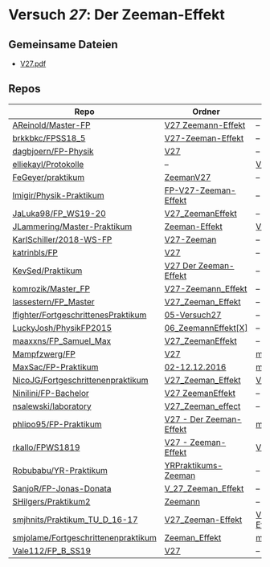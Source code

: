 # Versuch *27*: Der Zeeman-Effekt

## Gemeinsame Dateien
- [V27.pdf](https://docs.google.com/viewer?url=https://raw.githubusercontent.com/JLammering/Master-Praktikum/master/Zeeman-Effekt/V27.pdf)

## Repos

|                                       Repo                                       |                                                                 Ordner                                                                  |                                                                                                      PDFs                                                                                                      |
|----------------------------------------------------------------------------------|-----------------------------------------------------------------------------------------------------------------------------------------|----------------------------------------------------------------------------------------------------------------------------------------------------------------------------------------------------------------|
|[AReinold/Master-FP](../repo/AReinold/Master-FP)                                  |[V27 Zeemann-Effekt](https://github.com/AReinold/Master-FP/tree/master/V27%20Zeemann-Effekt)                                             |–                                                                                                                                                                                                               |
|[brkkbkc/FPSS18_5](../repo/brkkbkc/FPSS18_5)                                      |[V27-Zeeman-Effekt](https://github.com/brkkbkc/FPSS18_5/tree/master/V27-Zeeman-Effekt)                                                   |–                                                                                                                                                                                                               |
|[dagbjoern/FP-Physik](../repo/dagbjoern/FP-Physik)                                |[V27](https://github.com/dagbjoern/FP-Physik/tree/master/V27)                                                                            |–                                                                                                                                                                                                               |
|[elliekayl/Protokolle](../repo/elliekayl/Protokolle)                              |–                                                                                                                                        |[V27_Zeeman.pdf](https://docs.google.com/viewer?url=https://raw.githubusercontent.com/elliekayl/Protokolle/master/V01-46/V27_Zeeman.pdf)                                                                        |
|[FeGeyer/praktikum](../repo/FeGeyer/praktikum)                                    |[ZeemanV27](https://github.com/FeGeyer/praktikum/tree/master/BFP/ZeemanV27)                                                              |–                                                                                                                                                                                                               |
|[Imigir/Physik-Praktikum](../repo/Imigir/Physik-Praktikum)                        |[FP-V27-Zeeman-Effekt](https://github.com/Imigir/Physik-Praktikum/tree/master/FP-V27-Zeeman-Effekt)                                      |–                                                                                                                                                                                                               |
|[JaLuka98/FP_WS19-20](../repo/JaLuka98/FP_WS19-20)                                |[V27_ZeemanEffekt](https://github.com/JaLuka98/FP_WS19-20/tree/master/V27_ZeemanEffekt)                                                  |–                                                                                                                                                                                                               |
|[JLammering/Master-Praktikum](../repo/JLammering/Master-Praktikum)                |[Zeeman-Effekt](https://github.com/JLammering/Master-Praktikum/tree/master/Zeeman-Effekt)                                                |[V27.pdf](https://docs.google.com/viewer?url=https://raw.githubusercontent.com/JLammering/Master-Praktikum/master/Zeeman-Effekt/V27.pdf)                                                                        |
|[KarlSchiller/2018-WS-FP](../repo/KarlSchiller/2018-WS-FP)                        |[V27-Zeeman](https://github.com/KarlSchiller/2018-WS-FP/tree/master/V27-Zeeman)                                                          |–                                                                                                                                                                                                               |
|[katrinbls/FP](../repo/katrinbls/FP)                                              |[V27](https://github.com/katrinbls/FP/tree/master/V27)                                                                                   |–                                                                                                                                                                                                               |
|[KevSed/Praktikum](../repo/KevSed/Praktikum)                                      |[V27 Der Zeeman-Effekt](https://github.com/KevSed/Praktikum/tree/master/V27%20Der%20Zeeman-Effekt)                                       |–                                                                                                                                                                                                               |
|[komrozik/Master_FP](../repo/komrozik/Master_FP)                                  |[V27-Zeemann_Effekt](https://github.com/komrozik/Master_FP/tree/main/V27-Zeemann_Effekt)                                                 |–                                                                                                                                                                                                               |
|[lassestern/FP_Master](../repo/lassestern/FP_Master)                              |[V27_Zeeman_Effekt](https://github.com/lassestern/FP_Master/tree/main/V27_Zeeman_Effekt)                                                 |–                                                                                                                                                                                                               |
|[lfighter/FortgeschrittenesPraktikum](../repo/lfighter/FortgeschrittenesPraktikum)|[05-Versuch27](https://github.com/lfighter/FortgeschrittenesPraktikum/tree/master/05-Versuch27)                                          |–                                                                                                                                                                                                               |
|[LuckyJosh/PhysikFP2015](../repo/LuckyJosh/PhysikFP2015)                          |[06_ZeemannEffekt[X]](https://github.com/LuckyJosh/PhysikFP2015/tree/master/06_ZeemannEffekt%5BX%5D)                                     |–                                                                                                                                                                                                               |
|[maaxxns/FP_Samuel_Max](../repo/maaxxns/FP_Samuel_Max)                            |[V27_ZeemanEffekt](https://github.com/maaxxns/FP_Samuel_Max/tree/main/V27_ZeemanEffekt)                                                  |–                                                                                                                                                                                                               |
|[Mampfzwerg/FP](../repo/Mampfzwerg/FP)                                            |[V27](https://github.com/Mampfzwerg/FP/tree/master/V27)                                                                                  |[main.pdf](https://docs.google.com/viewer?url=https://raw.githubusercontent.com/Mampfzwerg/FP/master/V27/latex-template/main.pdf)                                                                               |
|[MaxSac/FP-Praktikum](../repo/MaxSac/FP-Praktikum)                                |[02-12.12.2016](https://github.com/MaxSac/FP-Praktikum/tree/master/02-12.12.2016)                                                        |[main.pdf](https://docs.google.com/viewer?url=https://raw.githubusercontent.com/NicoWeio/awesome-ap-pdfs/main/MaxSac%E2%88%95FP-Praktikum/27/main.pdf) \*                                                       |
|[NicoJG/Fortgeschrittenenpraktikum](../repo/NicoJG/Fortgeschrittenenpraktikum)    |[V27_Zeeman_Effekt](https://github.com/NicoJG/Fortgeschrittenenpraktikum/tree/master/V27_Zeeman_Effekt)                                  |[V27_Abgabe.pdf](https://docs.google.com/viewer?url=https://raw.githubusercontent.com/NicoJG/Fortgeschrittenenpraktikum/master/V27_Zeeman_Effekt/V27_Abgabe.pdf)                                                |
|[Ninilini/FP-Bachelor](../repo/Ninilini/FP-Bachelor)                              |[V27 ZeemanEffekt](https://github.com/Ninilini/FP-Bachelor/tree/master/V27%20ZeemanEffekt)                                               |–                                                                                                                                                                                                               |
|[nsalewski/laboratory](../repo/nsalewski/laboratory)                              |[V27_Zeeman_effect](https://github.com/nsalewski/laboratory/tree/master/FP/V27_Zeeman_effect)                                            |–                                                                                                                                                                                                               |
|[phlipo95/FP-Praktikum](../repo/phlipo95/FP-Praktikum)                            |[V27 - Der Zeeman-Effekt](https://github.com/phlipo95/FP-Praktikum/tree/master/V27%20-%20Der%20Zeeman-Effekt)                            |[main.pdf](https://docs.google.com/viewer?url=https://raw.githubusercontent.com/NicoWeio/awesome-ap-pdfs/main/phlipo95%E2%88%95FP-Praktikum/27/main.pdf) \*                                                     |
|[rkallo/FPWS1819](../repo/rkallo/FPWS1819)                                        |[V27 - Zeeman-Effekt](https://github.com/rkallo/FPWS1819/tree/master/V27%20-%20Zeeman-Effekt)                                            |[V27.pdf](https://docs.google.com/viewer?url=https://raw.githubusercontent.com/rkallo/FPWS1819/master/V27%20-%20Zeeman-Effekt/V27.pdf)                                                                          |
|[Robubabu/YR-Praktikum](../repo/Robubabu/YR-Praktikum)                            |[YRPraktikums-Zeeman](https://github.com/Robubabu/YR-Praktikum/tree/master/YRPraktikums-Zeeman)                                          |–                                                                                                                                                                                                               |
|[SanjoR/FP-Jonas-Donata](../repo/SanjoR/FP-Jonas-Donata)                          |[V_27_Zeeman_Effekt](https://github.com/SanjoR/FP-Jonas-Donata/tree/master/BFP/V_27_Zeeman_Effekt)                                       |–                                                                                                                                                                                                               |
|[SHilgers/Praktikum2](../repo/SHilgers/Praktikum2)                                |[Zeemann](https://github.com/SHilgers/Praktikum2/tree/master/Zeemann)                                                                    |–                                                                                                                                                                                                               |
|[smjhnits/Praktikum_TU_D_16-17](../repo/smjhnits/Praktikum_TU_D_16-17)            |[V27_Zeeman-Effekt](https://github.com/smjhnits/Praktikum_TU_D_16-17/tree/master/Fortgeschrittenenpraktikum/Protokolle/V27_Zeeman-Effekt)|[V27_Zeeman-Effekt.pdf](https://docs.google.com/viewer?url=https://raw.githubusercontent.com/smjhnits/Praktikum_TU_D_16-17/master/Fortgeschrittenenpraktikum/Protokolle/V27_Zeeman-Effekt/V27_Zeeman-Effekt.pdf)|
|[smjolame/Fortgeschrittenenpraktikum](../repo/smjolame/Fortgeschrittenenpraktikum)|[Zeeman_Effekt](https://github.com/smjolame/Fortgeschrittenenpraktikum/tree/master/Zeeman_Effekt)                                        |[main.pdf](https://docs.google.com/viewer?url=https://raw.githubusercontent.com/NicoWeio/awesome-ap-pdfs/main/smjolame%E2%88%95Fortgeschrittenenpraktikum/27/main.pdf) \*                                       |
|[Vale112/FP_B_SS19](../repo/Vale112/FP_B_SS19)                                    |[V27](https://github.com/Vale112/FP_B_SS19/tree/master/V27)                                                                              |–                                                                                                                                                                                                               |
